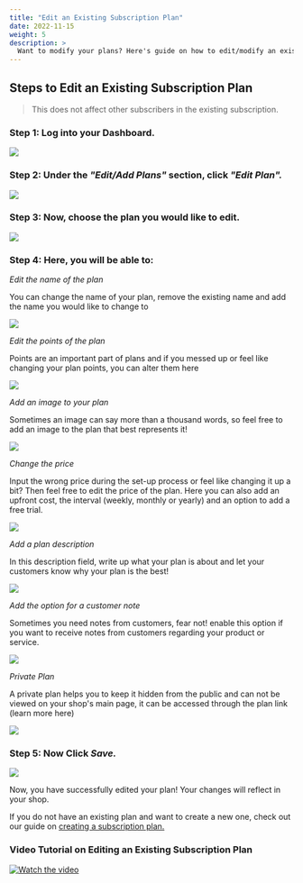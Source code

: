 ```yaml
---
title: "Edit an Existing Subscription Plan"
date: 2022-11-15
weight: 5
description: >
  Want to modify your plans? Here's guide on how to edit/modify an existing subscription plan.
---
```


## Steps to Edit an Existing Subscription Plan

> This does not affect other subscribers in the existing subscription.

### Step 1: Log into your Dashboard.

![](https://subscribie.co.uk/blog/content/images/size/w1000/2022/11/image-48.png)

### Step 2: Under the *"Edit/Add Plans"* section, click *"Edit Plan".*

![](https://subscribie.co.uk/blog/content/images/size/w1000/2022/11/image-49.png)

### Step 3: Now, choose the plan you would like to edit.

![](https://subscribie.co.uk/blog/content/images/size/w1000/2022/11/image-50.png)

### Step 4: Here, you will be able to:



*Edit the name of the plan*

You can change the name of your plan, remove the existing name and add the name you would like to change to

![](https://subscribie.co.uk/blog/content/images/2022/11/image-51.png)

*Edit the points of the plan*

Points are an important part of plans and if you messed up or feel like changing your plan points, you can alter them here

![](https://subscribie.co.uk/blog/content/images/2022/11/image-52.png)

*Add an image to your plan*

Sometimes an image can say more than a thousand words, so feel free to add an image to the plan that best represents it!


![](https://subscribie.co.uk/blog/content/images/2022/11/image-53.png)

*Change the price*

Input the wrong price during the set-up process or feel like changing it up a bit? Then feel free to edit the price of the plan. Here you can also add an upfront cost, the interval (weekly, monthly or yearly) and an option to add a free trial.

![](https://subscribie.co.uk/blog/content/images/2022/11/image-54.png)

*Add a plan description*

In this description field, write up what your plan is about and let your customers know why your plan is the best!


![](https://subscribie.co.uk/blog/content/images/2022/11/image-55.png)

*Add the option for a customer note*

Sometimes you need notes from customers, fear not! enable this option if you want to receive notes from customers regarding your product or service.

![](https://subscribie.co.uk/blog/content/images/2022/11/image-56.png)

*Private Plan*

A private plan helps you to keep it hidden from the public and can not be viewed on your shop's main page, it can be accessed through the plan link (learn more here)

![](https://subscribie.co.uk/blog/content/images/2022/11/image-57.png)

### Step 5: Now Click *Save.* 

![](https://subscribie.co.uk/blog/content/images/size/w1000/2022/11/image-58.png)

Now, you have successfully edited your plan! Your changes will reflect in your shop.

If you do not have an existing plan and want to create a new one, check out our guide on [creating a subscription plan.](https://docs.subscribie.co.uk/docs/tasks/add-new-subscription-plan/)

### Video Tutorial on Editing an Existing Subscription Plan

[![Watch the video](https://i.ytimg.com/an_webp/hHW3_zheKdU/mqdefault_6s.webp?du=3000&sqp=CPTrgKQG&rs=AOn4CLCFJEnPk8bUKxug63uWrsnR-5nnow)](https://youtu.be/hHW3_zheKdU)
